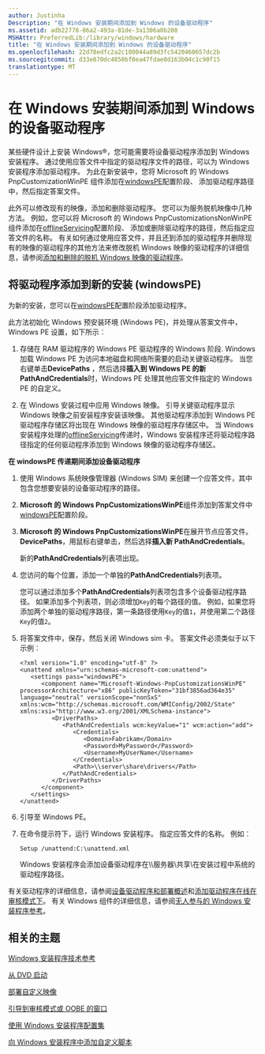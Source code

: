```yaml
---
author: Justinha
Description: "在 Windows 安装期间添加到 Windows 的设备驱动程序"
ms.assetid: adb22778-06a2-493a-81de-3a1306a0b208
MSHAttr: PreferredLib:/library/windows/hardware
title: "在 Windows 安装期间添加到 Windows 的设备驱动程序"
ms.openlocfilehash: 22d78edfc2a2c180044a89d3fc5420460657dc2b
ms.sourcegitcommit: d33e870dc4850bf0ea47fdae0d163b04c1c90f15
translationtype: MT
---
```

# <a name="add-device-drivers-to-windows-during-windows-setup"></a>在 Windows 安装期间添加到 Windows 的设备驱动程序


某些硬件设计上安装 Windows®，您可能需要将设备驱动程序添加到 Windows 安装程序。 通过使用应答文件中指定的驱动程序文件的路径，可以为 Windows 安装程序添加驱动程序。 为此在新安装中，您将 Microsoft 的 Windows PnpCustomizationWinPE 组件添加在[windowsPE](windowspe.md)配置阶段、 添加驱动程序路径中，然后指定答案文件。

此外可以修改现有的映像，添加和删除驱动程序。 您可以为服务脱机映像中几种方法。 例如，您可以将 Microsoft 的 Windows PnpCustomizationsNonWinPE 组件添加在[offlineServicing](offlineservicing.md)配置阶段、 添加或删除驱动程序的路径，然后指定应答文件的名称。 有关如何通过使用应答文件，并且还到添加的驱动程序并删除现有的映像的驱动程序的其他方法来修改脱机 Windows 映像的驱动程序的详细信息，请参阅[添加和删除的脱机 Windows 映像的驱动程序](add-and-remove-drivers-to-an-offline-windows-image.md)。

## <a name="span-idbkmk1spanspan-idbkmk1span-add-drivers-to-new-installations-windowspe"></a><span id="bkmk_1"></span><span id="BKMK_1"></span>将驱动程序添加到新的安装 (windowsPE)


为新的安装，您可以在[windowsPE](windowspe.md)配置阶段添加驱动程序。

此方法初始化 Windows 预安装环境 (Windows PE)，并处理从答案文件中，Windows PE 设置，如下所示︰

1.  存储在 RAM 驱动程序的 Windows PE 驱动程序的 Windows 阶段. Windows 加载 Windows PE 为访问本地磁盘和网络所需要的启动关键驱动程序。 当您右键单击**DevicePaths** ，然后选择**插入到 Windows PE 的新 PathAndCredentials**时，Windows PE 处理其他应答文件指定的 Windows PE 的自定义。

2.  在 Windows 安装过程中应用 Windows 映像。 引导关键驱动程序显示 Windows 映像之前安装程序安装该映像。 其他驱动程序添加到 Windows PE 驱动程序存储区将出现在 Windows 映像的驱动程序存储区中。 当 Windows 安装程序处理的[offlineServicing](offlineservicing.md)传递时，Windows 安装程序还将驱动程序路径指定的任何驱动程序添加到 Windows 映像的驱动程序存储区。

**在 windowsPE 传递期间添加设备驱动程序**

1.  使用 Windows 系统映像管理器 (Windows SIM) 来创建一个应答文件，其中包含您想要安装的设备驱动程序的路径。

2.  **Microsoft 的 Windows PnpCustomizationsWinPE**组件添加到答案文件中[windowsPE](windowspe.md)配置阶段。

3.  **Microsoft 的 Windows PnpCustomizationsWinPE**在展开节点应答文件。 **DevicePaths**，用鼠标右键单击，然后选择**插入新 PathAndCredentials**。

    新的**PathAndCredentials**列表项出现。

4.  您访问的每个位置，添加一个单独的**PathAndCredentials**列表项。

    您可以通过添加多个**PathAndCredentials**列表项包含多个设备驱动程序路径。 如果添加多个列表项，则必须增加`Key`的每个路径的值。 例如，如果您将添加两个单独的驱动程序路径，第一条路径使用`Key`的值`1`，并使用第二个路径`Key`的值`2`。

5.  将答案文件中，保存，然后关闭 Windows sim 卡。 答案文件必须类似于以下示例︰

    ``` syntax
    <?xml version="1.0" encoding="utf-8" ?> 
    <unattend xmlns="urn:schemas-microsoft-com:unattend">
       <settings pass="windowsPE">
          <component name="Microsoft-Windows-PnpCustomizationsWinPE" processorArchitecture="x86" publicKeyToken="31bf3856ad364e35" language="neutral" versionScope="nonSxS" xmlns:wcm="http://schemas.microsoft.com/WMIConfig/2002/State" xmlns:xsi="http://www.w3.org/2001/XMLSchema-instance">
             <DriverPaths>
                <PathAndCredentials wcm:keyValue="1" wcm:action="add">
                   <Credentials>
                      <Domain>Fabrikam</Domain> 
                      <Password>MyPassword</Password> 
                      <Username>MyUserName</Username> 
                   </Credentials>
                   <Path>\\server\share\drivers</Path> 
                </PathAndCredentials>
             </DriverPaths>
          </component>
       </settings>
    </unattend>
    ```

6.  引导至 Windows PE。

7.  在命令提示符下，运行 Windows 安装程序。 指定应答文件的名称。 例如︰

    ``` syntax
    Setup /unattend:C:\unattend.xml
    ```

    Windows 安装程序会添加设备驱动程序在\\\\服务器\\共享\\在安装过程中系统的驱动程序路径。

有关驱动程序的详细信息，请参阅[设备驱动程序和部署概述](device-drivers-and-deployment-overview.md)和[添加驱动程序在线在审核模式下](add-a-driver-online-in-audit-mode.md)。 有关 Windows 组件的详细信息，请参阅[无人参与的 Windows 安装程序参考](http://go.microsoft.com/fwlink/?LinkId=206281)。

## <a name="span-idrelatedtopicsspanrelated-topics"></a><span id="related_topics"></span>相关的主题


[Windows 安装程序技术参考](windows-setup-technical-reference.md)

[从 DVD 启动](boot-from-a-dvd.md)

[部署自定义映像](deploy-a-custom-image.md)

[引导到审核模式或 OOBE 的窗口](boot-windows-to-audit-mode-or-oobe.md)

[使用 Windows 安装程序配置集](use-a-configuration-set-with-windows-setup.md)

[向 Windows 安装程序中添加自定义脚本](add-a-custom-script-to-windows-setup.md)

 

 






